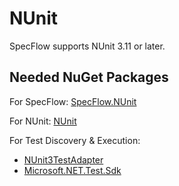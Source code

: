 # NUnit

SpecFlow supports NUnit 3.11 or later.  

## Needed NuGet Packages

For SpecFlow: [SpecFlow.NUnit](https://www.nuget.org/packages/SpecFlow.NUnit/)  

For NUnit: [NUnit](https://www.nuget.org/packages/NUnit/)  

For Test Discovery & Execution:

- [NUnit3TestAdapter](https://www.nuget.org/packages/NUnit3TestAdapter/)
- [Microsoft.NET.Test.Sdk](https://www.nuget.org/packages/Microsoft.NET.Test.Sdk)
